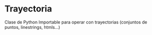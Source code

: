 # Trayectoria
Clase de Python Importable para operar con trayectorias (conjuntos de puntos, linestrings, htmls...)
